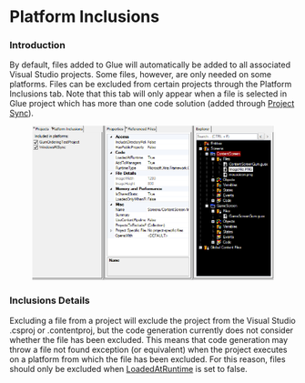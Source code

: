 # Platform Inclusions

### Introduction

By default, files added to Glue will automatically be added to all associated Visual Studio projects. Some files, however, are only needed on some platforms. Files can be excluded from certain projects through the Platform Inclusions tab. Note that this tab will only appear when a file is selected in Glue project which has more than one code solution (added through [Project Sync](../../documentation/tools/glue-reference/menu/glue-reference-menu-file-new-synced-project.md)).

<figure><img src="../../.gitbook/assets/2016-02-PlatformInclusion.png" alt=""><figcaption></figcaption></figure>

### Inclusions Details

Excluding a file from a project will exclude the project from the Visual Studio .csproj or .contentproj, but the code generation currently does not consider whether the file has been excluded. This means that code generation may throw a file not found exception (or equivalent) when the project executes on a platform from which the file has been excluded. For this reason, files should only be excluded when [LoadedAtRuntime](glue-reference-loadedatruntime.md) is set to false.
